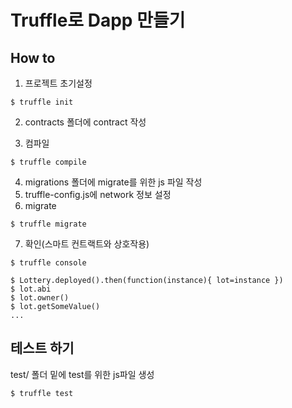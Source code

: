 # Truffle로 Dapp 만들기

## How to

1. 프로젝트 초기설정

```
$ truffle init
```

2. contracts 폴더에 contract 작성

3. 컴파일

```
$ truffle compile
```

4. migrations 폴더에 migrate를 위한 js 파일 작성
5. truffle-config.js에 network 정보 설정
6. migrate

```
$ truffle migrate
```

7. 확인(스마트 컨트랙트와 상호작용)

```
$ truffle console

$ Lottery.deployed().then(function(instance){ lot=instance })
$ lot.abi
$ lot.owner()
$ lot.getSomeValue()
...
```

## 테스트 하기

test/ 폴더 밑에 test를 위한 js파일 생성

```
$ truffle test
```
